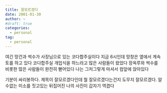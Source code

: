 ```yaml
---
title: 잘모르겠다
date: 2001-01-30
author: ~
#draft: true
categories:
  - personal
tag:
  - personal
---
```




여긴 망건과 썩수가 사장님으로 있는 코다합주실이다
지금 6시인데 망창은 옆에서 계속 토를 하고 있다
코다합주실 개업식을 하느라고 많은 사람들이 왔었다
장옥루와 썩수를 비롯한 많은 사람들이 완전히 뻗어있다
나는 그저그렇게 마셔서 컴앞에 앉아있다

기분이 싸리봉하다.
제목이 잘모르겠다인데 뭘 잘모르겠다는건지 도무지 잘모르겠다.
알수없는 미소를 짓고있는 뒤집어진 나의 사진이
갑자기 역겹다


 






